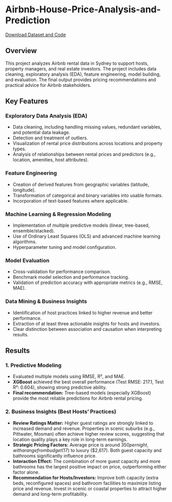 # Airbnb-House-Price-Analysis-and-Prediction
[Download Dataset and Code](https://github.com/syan0293/Airbnb-House-Price-Analysis-and-Prediction/releases/download/v1.0/Airbnb_house_prediction_project.zip)
## Overview
This project analyzes Airbnb rental data in Sydney to support hosts, property managers, and real estate investors. The project includes data cleaning, exploratory analysis (EDA), feature engineering, model building, and evaluation. The final output provides pricing recommendations and practical advice for Airbnb stakeholders.
## Key Features
### Exploratory Data Analysis (EDA)
- Data cleaning, including handling missing values, redundant variables, and potential data leakage.
- Detection and treatment of outliers.
- Visualization of rental price distributions across locations and property types.
- Analysis of relationships between rental prices and predictors (e.g., location, amenities, host attributes).

### Feature Engineering
- Creation of derived features from geographic variables (latitude, longitude).
- Transformation of categorical and binary variables into usable formats.
- Incorporation of text-based features where applicable.

### Machine Learning & Regression Modeling
- Implementation of multiple predictive models (linear, tree-based, ensemble/stacked).
- Use of Ordinary Least Squares (OLS) and advanced machine learning algorithms.
- Hyperparameter tuning and model configuration.

### Model Evaluation
- Cross-validation for performance comparison.
- Benchmark model selection and performance tracking.
- Validation of prediction accuracy with appropriate metrics (e.g., RMSE, MAE).

### Data Mining & Business Insights
- Identification of host practices linked to higher revenue and better performance.
- Extraction of at least three actionable insights for hosts and investors.
- Clear distinction between association and causation when interpreting results.

## Results
### 1. Predictive Modeling
- Evaluated multiple models using RMSE, R², and MAE.
- **XGBoost** achieved the best overall performance (Test RMSE: 217.1, Test R²: 0.604), showing strong predictive ability.
- **Final recommendation:** Tree-based models (especially XGBoost) provide the most reliable predictions for Airbnb rental pricing.

### 2. Business Insights (Best Hosts’ Practices)
- **Review Ratings Matter:** Higher guest ratings are strongly linked to increased demand and revenue. Properties in scenic suburbs (e.g., Pittwater, Mosman) often achieve higher review scores, suggesting that location quality plays a key role in long-term earnings.
- **Strategic Pricing Factors:** Average price is around $350 per night, with a range from budget ($17) to luxury ($2,617). Both guest capacity and bathrooms significantly influence price.
- **Interaction Effect:** The combination of more guest capacity and more bathrooms has the largest positive impact on price, outperforming either factor alone.
- **Recommendation for Hosts/Investors:** Improve both capacity (extra beds, reconfigured spaces) and bathroom facilities to maximize listing price and revenue. Invest in scenic or coastal properties to attract higher demand and long-term profitability.


